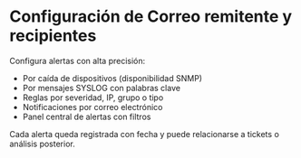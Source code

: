 # Configuración de Correo remitente y recipientes

Configura alertas con alta precisión:

- Por caída de dispositivos (disponibilidad SNMP)
- Por mensajes SYSLOG con palabras clave
- Reglas por severidad, IP, grupo o tipo
- Notificaciones por correo electrónico
- Panel central de alertas con filtros

Cada alerta queda registrada con fecha y puede relacionarse a tickets o análisis posterior.
